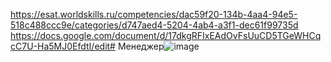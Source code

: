 https://esat.worldskills.ru/competencies/dac59f20-134b-4aa4-94e5-518c488ccc9e/categories/d747aed4-5204-4ab4-a3f1-dec61f99735d
https://docs.google.com/document/d/17dkgRFIxEAdOvFsUuCD5TGeWHCqcC7U-Ha5MJ0EfdtI/edit#
Менеджер![image](https://user-images.githubusercontent.com/90381005/188595223-b3816c1e-4a9a-4552-9e27-cc0835c0a636.png)
